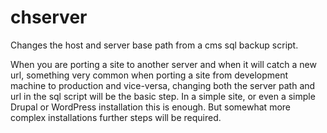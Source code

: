 # chserver
Changes the host and server base path from a cms sql backup script.

When you are porting a site to another server and when it will catch a new url, something very common when porting a site from development machine to production and vice-versa, changing both the server path and url in the sql script will be the basic step.
In a simple site, or even a simple Drupal or WordPress installation this is enough. But somewhat more complex installations further steps will be required.
